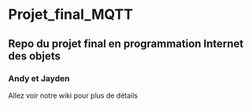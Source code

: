 # Projet_final_MQTT
## Repo du projet final en programmation Internet des objets
### Andy et Jayden
Allez voir notre wiki pour plus de détails
